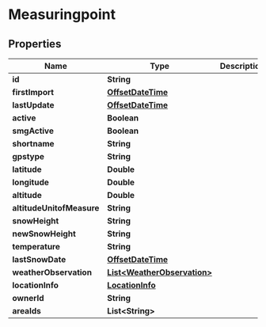 
# Measuringpoint

## Properties
Name | Type | Description | Notes
------------ | ------------- | ------------- | -------------
**id** | **String** |  |  [optional]
**firstImport** | [**OffsetDateTime**](OffsetDateTime.md) |  |  [optional]
**lastUpdate** | [**OffsetDateTime**](OffsetDateTime.md) |  |  [optional]
**active** | **Boolean** |  |  [optional]
**smgActive** | **Boolean** |  |  [optional]
**shortname** | **String** |  |  [optional]
**gpstype** | **String** |  |  [optional]
**latitude** | **Double** |  |  [optional]
**longitude** | **Double** |  |  [optional]
**altitude** | **Double** |  |  [optional]
**altitudeUnitofMeasure** | **String** |  |  [optional]
**snowHeight** | **String** |  |  [optional]
**newSnowHeight** | **String** |  |  [optional]
**temperature** | **String** |  |  [optional]
**lastSnowDate** | [**OffsetDateTime**](OffsetDateTime.md) |  |  [optional]
**weatherObservation** | [**List&lt;WeatherObservation&gt;**](WeatherObservation.md) |  |  [optional]
**locationInfo** | [**LocationInfo**](LocationInfo.md) |  |  [optional]
**ownerId** | **String** |  |  [optional]
**areaIds** | **List&lt;String&gt;** |  |  [optional]



